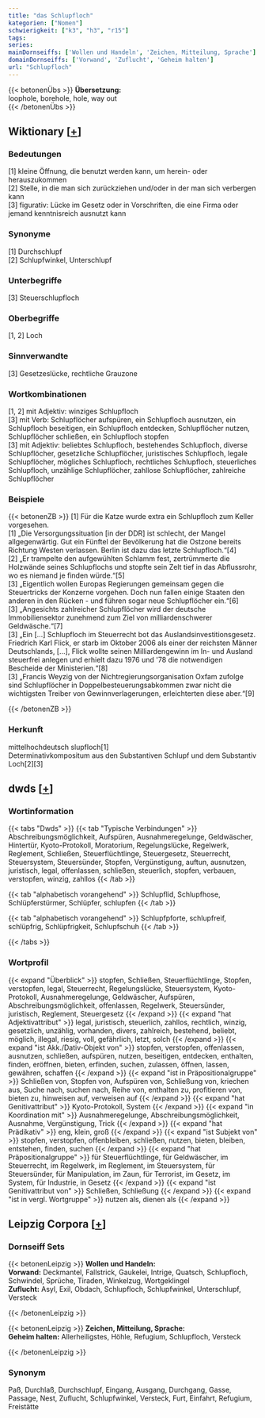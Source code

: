 ```yaml
---
title: "das Schlupfloch"
kategorien: ["Nomen"]
schwierigkeit: ["k3", "h3", "r15"]
tags:
series:
mainDornseiffs: ['Wollen und Handeln', 'Zeichen, Mitteilung, Sprache']
domainDornseiffs: ['Vorwand', 'Zuflucht', 'Geheim halten']
url: "Schlupfloch"
---
```


{{< betonenÜbs >}}
**Übersetzung:**  
loophole, borehole, hole, way out  
{{< /betonenÜbs >}}

## Wiktionary [[+](https://de.wiktionary.org/wiki/Schlupfloch)]

### Bedeutungen
[1] kleine Öffnung, die benutzt werden kann, um herein- oder herauszukommen  
[2] Stelle, in die man sich zurückziehen und/oder in der man sich verbergen kann  
[3] figurativ: Lücke im Gesetz oder in Vorschriften, die eine Firma oder jemand kenntnisreich ausnutzt kann  

### Synonyme
[1] Durchschlupf  
[2] Schlupfwinkel, Unterschlupf  

### Unterbegriffe
[3] Steuerschlupfloch  

### Oberbegriffe
[1, 2] Loch  

### Sinnverwandte
[3] Gesetzeslücke, rechtliche Grauzone  

### Wortkombinationen
[1, 2] mit Adjektiv: winziges Schlupfloch  
[3] mit Verb: Schlupflöcher aufspüren, ein Schlupfloch ausnutzen, ein Schlupfloch beseitigen, ein Schlupfloch entdecken, Schlupflöcher nutzen, Schlupflöcher schließen, ein Schlupfloch stopfen  
[3] mit Adjektiv: beliebtes Schlupfloch, bestehendes Schlupfloch, diverse Schlupflöcher, gesetzliche Schlupflöcher, juristisches Schlupfloch, legale Schlupflöcher, mögliches Schlupfloch, rechtliches Schlupfloch, steuerliches Schlupfloch, unzählige Schlupflöcher, zahllose Schlupflöcher, zahlreiche Schlupflöcher  

### Beispiele
{{< betonenZB >}}
[1] Für die Katze wurde extra ein Schlupfloch zum Keller vorgesehen.  
[1] „Die Versorgungssituation [in der DDR] ist schlecht, der Mangel allgegenwärtig. Gut ein Fünftel der Bevölkerung hat die Ostzone bereits Richtung Westen verlassen. Berlin ist dazu das letzte Schlupfloch.“[4]  
[2] „Er trampelte den aufgewühlten Schlamm fest, zertrümmerte die Holzwände seines Schlupflochs und stopfte sein Zelt tief in das Abflussrohr, wo es niemand je finden würde.“[5]  
[3] „Eigentlich wollen Europas Regierungen gemeinsam gegen die Steuertricks der Konzerne vorgehen. Doch nun fallen einige Staaten den anderen in den Rücken - und führen sogar neue Schlupflöcher ein.“[6]  
[3] „Angesichts zahlreicher Schlupflöcher wird der deutsche Immobiliensektor zunehmend zum Ziel von milliardenschwerer Geldwäsche.“[7]  
[3] „Ein […] Schlupfloch im Steuerrecht bot das Auslandsinvestitionsgesetz. Friedrich Karl Flick, er starb im Oktober 2006 als einer der reichsten Männer Deutschlands, […], Flick wollte seinen Milliardengewinn im In- und Ausland steuerfrei anlegen und erhielt dazu 1976 und '78 die notwendigen Bescheide der Ministerien.“[8]  
[3] „Francis Weyzig von der Nichtregierungsorganisation Oxfam zufolge sind Schlupflöcher in Doppelbesteuerungsabkommen zwar nicht die wichtigsten Treiber von Gewinnverlagerungen, erleichterten diese aber.“[9]  

{{< /betonenZB >}}
### Herkunft
mittelhochdeutsch slupfloch[1]  
Determinativkompositum aus den Substantiven Schlupf und dem Substantiv Loch[2][3]  



## dwds [[+](https://www.dwds.de/wb/Schlupfloch)]

### Wortinformation
{{< tabs "Dwds" >}}
{{< tab "Typische Verbindungen" >}}
Abschreibungsmöglichkeit, Aufspüren, Ausnahmeregelunge, Geldwäscher, Hintertür, Kyoto-Protokoll, Moratorium, Regelungslücke, Regelwerk, Reglement, Schließen, Steuerflüchtlinge, Steuergesetz, Steuerrecht, Steuersystem, Steuersünder, Stopfen, Vergünstigung, auftun, ausnutzen, juristisch, legal, offenlassen, schließen, steuerlich, stopfen, verbauen, verstopfen, winzig, zahllos
{{< /tab >}}

{{< tab "alphabetisch vorangehend" >}}
Schlupflid, Schlupfhose, Schlüpferstürmer, Schlüpfer, schlupfen
{{< /tab >}}

{{< tab "alphabetisch vorangehend" >}}
Schlupfpforte, schlupfreif, schlüpfrig, Schlüpfrigkeit, Schlupfschuh
{{< /tab >}}

{{< /tabs >}}

### Wortprofil
{{< expand "Überblick" >}} stopfen, Schließen, Steuerflüchtlinge, Stopfen, verstopfen, legal, Steuerrecht, Regelungslücke, Steuersystem, Kyoto-Protokoll, Ausnahmeregelunge, Geldwäscher, Aufspüren, Abschreibungsmöglichkeit, offenlassen, Regelwerk, Steuersünder, juristisch, Reglement, Steuergesetz {{< /expand >}}
{{< expand "hat Adjektivattribut" >}} legal, juristisch, steuerlich, zahllos, rechtlich, winzig, gesetzlich, unzählig, vorhanden, divers, zahlreich, bestehend, beliebt, möglich, illegal, riesig, voll, gefährlich, letzt, solch {{< /expand >}}
{{< expand "ist Akk./Dativ-Objekt von" >}} stopfen, verstopfen, offenlassen, ausnutzen, schließen, aufspüren, nutzen, beseitigen, entdecken, enthalten, finden, eröffnen, bieten, erfinden, suchen, zulassen, öffnen, lassen, gewähren, schaffen {{< /expand >}}
{{< expand "ist in Präpositionalgruppe" >}} Schließen von, Stopfen von, Aufspüren von, Schließung von, kriechen aus, Suche nach, suchen nach, Reihe von, enthalten zu, profitieren von, bieten zu, hinweisen auf, verweisen auf {{< /expand >}}
{{< expand "hat Genitivattribut" >}} Kyoto-Protokoll, System {{< /expand >}}
{{< expand "in Koordination mit" >}} Ausnahmeregelunge, Abschreibungsmöglichkeit, Ausnahme, Vergünstigung, Trick {{< /expand >}}
{{< expand "hat Prädikativ" >}} eng, klein, groß {{< /expand >}}
{{< expand "ist Subjekt von" >}} stopfen, verstopfen, offenbleiben, schließen, nutzen, bieten, bleiben, entstehen, finden, suchen {{< /expand >}}
{{< expand "hat Präpositionalgruppe" >}} für Steuerflüchtlinge, für Geldwäscher, im Steuerrecht, im Regelwerk, im Reglement, im Steuersystem, für Steuersünder, für Manipulation, im Zaun, für Terrorist, im Gesetz, im System, für Industrie, in Gesetz {{< /expand >}}
{{< expand "ist Genitivattribut von" >}} Schließen, Schließung {{< /expand >}}
{{< expand "ist in vergl. Wortgruppe" >}} nutzen als, dienen als {{< /expand >}}

## Leipzig Corpora [[+](https://corpora.uni-leipzig.de/en/res?word=Schlupfloch&corpusId=deu_newscrawl-public_2018)]

### Dornseiff Sets
{{< betonenLeipzig >}}
**Wollen und Handeln:**  
**Vorwand:** Deckmantel, Fallstrick, Gaukelei, Intrige, Quatsch, Schlupfloch, Schwindel, Sprüche, Tiraden, Winkelzug, Wortgeklingel  
**Zuflucht:** Asyl, Exil, Obdach, Schlupfloch, Schlupfwinkel, Unterschlupf, Versteck  

{{< /betonenLeipzig >}}


{{< betonenLeipzig >}}
**Zeichen, Mitteilung, Sprache:**  
**Geheim halten:** Allerheiligstes, Höhle, Refugium, Schlupfloch, Versteck  

{{< /betonenLeipzig >}}

### Synonym
Paß, Durchlaß, Durchschlupf, Eingang, Ausgang, Durchgang, Gasse, Passage, Nest, Zuflucht, Schlupfwinkel, Versteck, Furt, Einfahrt, Refugium, Freistätte

